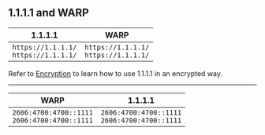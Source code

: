
## 1.1.1.1 and WARP



|       1.1.1.1      |                    WARP                   |
| --------------- | ----------------------------------------- |
| `https://1.1.1.1/` <br/>`https://1.1.1.1/` | `https://1.1.1.1/` <br/>`https://1.1.1.1/` |

Refer to [Encryption](/1.1.1.1/encryption/) to learn how to use 1.1.1.1 in an encrypted way.

---


|  WARP            | 1.1.1.1                                      |
| -----------------|-------------------------------------------|
|  `2606:4700:4700::1111` <br/>`2606:4700:4700::1111` | `2606:4700:4700::1111` <br/>`2606:4700:4700::1111` |
